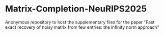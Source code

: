# Matrix-Completion-NeuRIPS2025
Anonymous repository to host the supplementary files for the paper "Fast exact recovery  of noisy matrix from few entries: the infinity norm approach"
